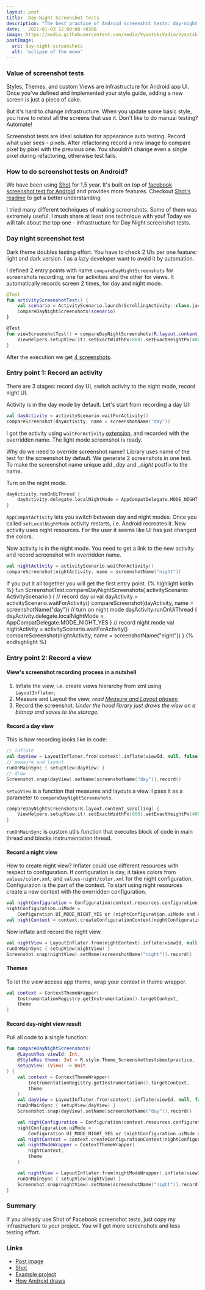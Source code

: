 ```yaml
---
layout: post
title:  Day-Night Screenshot Tests
description: "The best practice of Android screenshot tests: day-night screenshots"
date:   2021-01-03 12:00:00 +0300
image: https://media.githubusercontent.com/media/VysotskiVadim/VysotskiVadim.github.io/master/assets/day-night-screenshots.jpg
postImage:
  src: day-night-screenshots
  alt: 'eclipse of the moon'
---
```


### Value of screenshot tests

Styles, Themes, and custom Views are infrastructure for Android app UI.
Once you've defined and implemented your style guide,
adding a new screen is just a piece of cake.

But it's hard to change infrastructure.
When you update some basic style, you have to retest all the screens that use it.
Don't like to do manual testing? Automate!

Screenshot tests are ideal solution for appearance auto testing.
Record what user sees - pixels.
After refactoring record a new image to compare pixel by pixel with the previous one.
You shouldn't change even a single pixel during refactoring, otherwise test fails.

### How to do screenshot tests on Android?

We have been using [Shot](https://github.com/Karumi/Shot) for 1,5 year.
It's built on top of [facebook screenshot test for Android](https://github.com/facebook/screenshot-tests-for-android)
and provides more features.
Checkout [Shot's readme](https://github.com/Karumi/Shot/blob/master/README.md) to get a better understanding 

I tried many different techniques of making screenshots.
Some of them was extremely useful.
I mush share at least one technique with you!
Today we will talk about the top one - infrastructure for Day Night screenshot tests.

### Day night screenshot test

Dark theme doubles testing effort.
You have to check 2 UIs per one feature: light and dark version.
I as a lazy developer want to avoid it by automation.

I defined 2 entry points with name `compareDayNightScreenshots` for screenshots recording,
one for activities and the other for views.
It automatically records screen 2 times, for day and night mode.
```kotlin
@Test
fun activityScreenshotTest() {
    val scenario = ActivityScenario.launch(ScrollingActivity::class.java)
    compareDayNightScreenshots(scenario)
}

@Test
fun viewScreenshotTest() = compareDayNightScreenshots(R.layout.content_scrolling) {
    ViewHelpers.setupView(it).setExactWidthPx(800).setExactHeightPx(4000).layout()
}
```
After the execution we get [4 screenshots](https://github.com/VysotskiVadim/screenshot-tests-best-practice/tree/master/app/screenshots/debug).

### Entry point 1: Record an activity

There are 3 stages: record day UI, switch activity to the night mode, record night UI.

Activity is in the day mode by default.
Let's start from recording a day UI:
```kotlin
val dayActivity = activityScenario.waitForActivity()
compareScreenshot(dayActivity, name = screenshotName("day"))
```
I got the activity using `waitForActivity` [extension](https://github.com/Karumi/Shot/blob/master/shot-android/src/main/java/com/karumi/shot/ActivityScenarioUtils.kt#L14), and recorded with the overridden name.
The light mode screenshot is ready.

Why do we need to override screenshot name?
Library uses name of the test for the screenshot by default.
We generate 2 screenshots in one test.
To make the screenshot name unique add *_day* and *_night* postfix to the name.

Turn on the night mode.
```kotlin
dayActivity.runOnUiThread {
    dayActivity.delegate.localNightMode = AppCompatDelegate.MODE_NIGHT_YES
}
```
`AppCompatActivity` lets you switch between day and night modes.
Once you called `setLocalNightMode` activity restarts, i.e. Android recreates it.
New activity uses night resources.
For the user it seems like UI has just changed the colors.

Now activity is in the night mode.
You need to get a link to the new activity and record screenshot with overridden name.
```kotlin
val nightActivity = activityScenario.waitForActivity()
compareScreenshot(nightActivity, name = screenshotName("night"))
```

If you put it all together you will get the first entry point.
{% highlight kotlin %}
fun <T : AppCompatActivity> ScreenshotTest.compareDayNightScreenshots(
    activityScenario: ActivityScenario<T>
) {
    // record day ui
    val dayActivity = activityScenario.waitForActivity()
    compareScreenshot(dayActivity, name = screenshotName("day"))
    // turn on night mode
    dayActivity.runOnUiThread {
        dayActivity.delegate.localNightMode = AppCompatDelegate.MODE_NIGHT_YES
    }
    // record night mode
    val nightActivity = activityScenario.waitForActivity()
    compareScreenshot(nightActivity, name = screenshotName("night"))
}
{% endhighlight %}

### Entry point 2: Record a view

#### View's screenshot recording process in a nutshell

1. Inflate the view, i.e. create views hierarchy from xml using `LayoutInflater`;
2. Measure and Layout the view,
*read [Measure and Layout phases](https://developer.android.com/guide/topics/ui/how-android-draws)*;
3. Record the screenshot.
*Under the hood library just draws the view on a bitmap and saves to the storage.*

#### Record a day view

This is how recording looks like in code:

```kotlin
// inflate
val dayView = LayoutInflater.from(context).inflate(viewId, null, false)
// measure and layout
runOnMainSync { setupView(dayView) }
// draw
Screenshot.snap(dayView).setName(screenshotName("day")).record()
```

`setupView` is a function that measures and layouts a view.
I pass it as a parameter to `compareDayNightScreenshots`.
```kotlin
compareDayNightScreenshots(R.layout.content_scrolling) {
    ViewHelpers.setupView(it).setExactWidthPx(800).setExactHeightPx(4000).layout()
}
```

`runOnMainSync` is custom utils function that executes block of code in main thread and blocks instrumentation thread.

#### Record a night view
How to create night view?
Inflater could use different resources with respect to configuration.
If configuration is day, it takes colors from `values/color.xml`,
and `values-night/color.xml` for the night configuration. 
Configuration is the part of the context.
To start using night resources create a new context with the overridden configuration.

```kotlin
val nightConfiguration = Configuration(context.resources.configuration)
nightConfiguration.uiMode =
    Configuration.UI_MODE_NIGHT_YES or (nightConfiguration.uiMode and Configuration.UI_MODE_NIGHT_MASK.inv())
val nightContext = context.createConfigurationContext(nightConfiguration)
```

Now inflate and record the night view.
```kotlin
val nightView = LayoutInflater.from(nightContext).inflate(viewId, null, false)
runOnMainSync { setupView(nightView) }
Screenshot.snap(nightView).setName(screenshotName("night")).record()
```
#### Themes

To let the view access app theme, wrap your context in theme wrapper.
```kotlin
val context = ContextThemeWrapper(
    InstrumentationRegistry.getInstrumentation().targetContext,
    theme
)
```

#### Record day-night view result

Pull all code to a single function:
```kotlin
fun compareDayNightScreenshots(
    @LayoutRes viewId: Int,
    @StyleRes theme: Int = R.style.Theme_Screenshottestsbestpractice,
    setupView: (View) -> Unit
) {
    val context = ContextThemeWrapper(
        InstrumentationRegistry.getInstrumentation().targetContext,
        theme
    )
    val dayView = LayoutInflater.from(context).inflate(viewId, null, false)
    runOnMainSync { setupView(dayView) }
    Screenshot.snap(dayView).setName(screenshotName("day")).record()

    val nightConfiguration = Configuration(context.resources.configuration)
    nightConfiguration.uiMode =
        Configuration.UI_MODE_NIGHT_YES or (nightConfiguration.uiMode and Configuration.UI_MODE_NIGHT_MASK.inv())
    val nightContext = context.createConfigurationContext(nightConfiguration)
    val nightModeWrapper = ContextThemeWrapper(
        nightContext,
        theme
    )

    val nightView = LayoutInflater.from(nightModeWrapper).inflate(viewId, null, false)
    runOnMainSync { setupView(nightView) }
    Screenshot.snap(nightView).setName(screenshotName("night")).record()
}
```

### Summary

If you already use Shot of Facebook screenshot tests,
just copy my infrastructure to your project. 
You will get more screenshots and less testing effort.

### Links
* [Post image](https://flic.kr/p/qZYThs)
* [Shot](https://github.com/Karumi/Shot)
* [Example project](https://github.com/VysotskiVadim/screenshot-tests-best-practice)
* [How Android draws](https://developer.android.com/guide/topics/ui/how-android-draws)